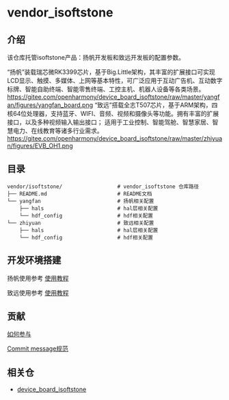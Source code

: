 # vendor_isoftstone

## 介绍

该仓库托管isoftstone产品：扬帆开发板和致远开发板的配置参数。

“扬帆”装载瑞芯微RK3399芯片，基于Big.Little架构，其丰富的扩展接口可实现LCD显示、触摸、多媒体、上网等基本特性，可广泛应用于互动广告机、互动数字标牌、智能自助终端、智能零售终端、工控主机、机器人设备等各类场景。
https://gitee.com/openharmony/device_board_isoftstone/raw/master/yangfan/figures/yangfan_board.png
“致远”搭载全志T507芯片，基于ARM架构，四核64位处理器，支持蓝牙、WIFI、音频、视频和摄像头等功能。拥有丰富的扩展接口，以及多种视频输入输出接口； 适用于工业控制、智能驾舱、智慧家居、智慧电力、在线教育等诸多行业需求。
https://gitee.com/openharmony/device_board_isoftstone/raw/master/zhiyuan/figures/EVB_OH1.png
## 目录

```
vendor/isoftstone/    		       	# vendor_isoftstone 仓库路径
├── README.md                       # README文档
└── yangfan                         # 扬帆相关配置
    ├── hals                        # hal层相关配置
    └── hdf_config                  # hdf相关配置
└── zhiyuan                         # 致远相关配置	
    ├── hals                        # hal层相关配置
    └── hdf_config                  # hdf相关配置
```

## 开发环境搭建

扬帆使用参考 [使用教程](https://gitee.com/openharmony-sig/device_board_isoftstone/blob/master/yangfan/README_zh.md)

致远使用参考 [使用教程](https://gitee.com/openharmony-sig/device_board_isoftstone/blob/master/zhiyuan/README_zh.md)


## 贡献

[如何参与](https://gitee.com/openharmony/docs/blob/HEAD/zh-cn/contribute/%E5%8F%82%E4%B8%8E%E8%B4%A1%E7%8C%AE.md)

[Commit message规范](https://gitee.com/openharmony/device_qemu/wikis/Commit%20message%E8%A7%84%E8%8C%83?sort_id=4042860)

## 相关仓

* [device_board_isoftstone](https://gitee.com/openharmony-sig/device_board_isoftstone)


